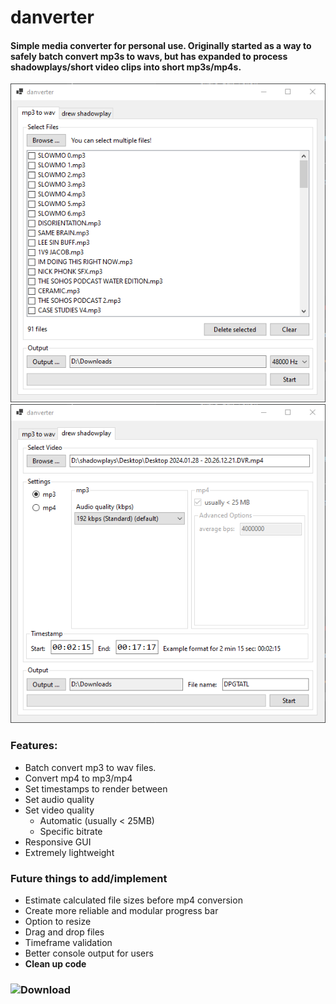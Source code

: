 # danverter

#### Simple media converter for personal use. Originally started as a way to safely batch convert mp3s to wavs, but has expanded to process shadowplays/short video clips into short mp3s/mp4s.

![danverter 1](https://github.com/denialpan/danverter/blob/1076220da54f301d9eedf93e24723e6890ddf65e/image%20showcase/danverter_1.png)
![danverter 2](https://github.com/denialpan/danverter/blob/33f9f6f9b68aed77b1f2a594a81961bcce6dae38/image%20showcase/danverter_2.png)

### Features:
- Batch convert mp3 to wav files.
- Convert mp4 to mp3/mp4
- Set timestamps to render between
- Set audio quality
- Set video quality
  - Automatic (usually < 25MB)
  - Specific bitrate
- Responsive GUI
- Extremely lightweight

### Future things to add/implement
- Estimate calculated file sizes before mp4 conversion
- Create more reliable and modular progress bar
- Option to resize
- Drag and drop files
- Timeframe validation
- Better console output for users
- **Clean up code**

### ![Download](https://github.com/denialpan/danverter/releases/)
